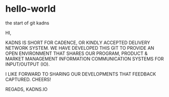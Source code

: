 # hello-world
the start of git kadns

HI,

KADNS IS SHORT FOR CADENCE, OR KINDLY ACCEPTED DELIVERY NETWORK SYSTEM. WE HAVE DEVELOPED THIS GIT TO PROVIDE AN OPEN ENVIRONMENT THAT SHARES OUR PROGRAM, PRODUCT & MARKET MANAGEMENT INFORMATION COMMUNICATION SYSTEMS FOR INPUT/OUTPUT (IO).

I LIKE FORWARD TO SHARING OUR DEVELOPMENTS THAT FEEDBACK CAPTURED. CHEERS!

REGADS,
KADNS.IO
